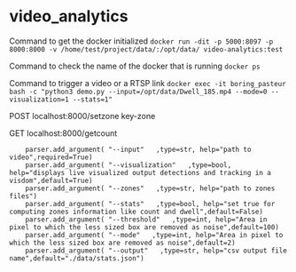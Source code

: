 # video_analytics

Command to get the docker initialized 
```docker run -dit -p 5000:8097 -p 8000:8000 -v /home/test/project/data/:/opt/data/ video-analytics:test```

Command to check the name of the docker that is running 
```docker ps ```

Command to trigger a video or a RTSP link
```docker exec -it boring_pasteur bash -c "python3 demo.py --input=/opt/data/Dwell_185.mp4 --mode=0 --visualization=1 --stats=1" ```

POST localhost:8000/setzone key-zone

GET localhost:8000/getcount 

```
    parser.add_argument( "--input"   ,type=str, help="path to video",required=True)
    parser.add_argument( "--visualization"   ,type=bool, help="displays live visualized output detections and tracking in a visdom",default=True)
    parser.add_argument( "--zones"   ,type=str, help="path to zones files")
    parser.add_argument( "--stats"   ,type=bool, help="set true for computing zones information like count and dwell",default=False)
    parser.add_argument( "--threshold"   ,type=int, help="Area in pixel to which the less sized box are removed as noise",default=100)
    parser.add_argument( "--mode"   ,type=int, help="Area in pixel to which the less sized box are removed as noise",default=2)
    parser.add_argument( "--output"   ,type=str, help="csv output file name",default="./data/stats.json")
    
```
